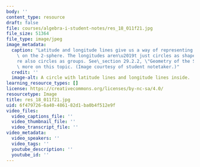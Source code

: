 ```yaml
---
body: ''
content_type: resource
draft: false
file: courses/algebra-i-student-notes/res_18_011f21.jpg
file_size: 51364
file_type: image/jpeg
image_metadata:
  caption: "Latitude and longitude lines give us a way of representing our location\
    \ on the 2-sphere. The longitudes aren\u2019t just circles as shapes, they\u2019\
    re also circles as groups. See\_section 29.2.2, \"Geometry of the Sphere,\" for\
    \ more on this topic. (Image courtesy of student notetaker.)"
  credit: ''
  image-alt: A circle with latitude lines and longitude lines inside.
learning_resource_types: []
license: https://creativecommons.org/licenses/by-nc-sa/4.0/
resourcetype: Image
title: res_18_011f21.jpg
uid: 6f479726-6a40-4861-82d1-ba0b4f512e9f
video_files:
  video_captions_file: ''
  video_thumbnail_file: ''
  video_transcript_file: ''
video_metadata:
  video_speakers: ''
  video_tags: ''
  youtube_description: ''
  youtube_id: ''
---
```


